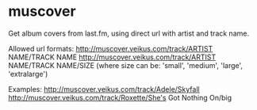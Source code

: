 muscover
========
Get album covers from last.fm, using direct url with artist and track name.

Allowed url formats:
http://muscover.veikus.com/track/ARTIST NAME/TRACK NAME
http://muscover.veikus.com/track/ARTIST NAME/TRACK NAME/SIZE (where size can be: 'small', 'medium', 'large', 'extralarge')

Examples:
http://muscover.veikus.com/track/Adele/Skyfall
http://muscover.veikus.com/track/Roxette/She's Got Nothing On/big
